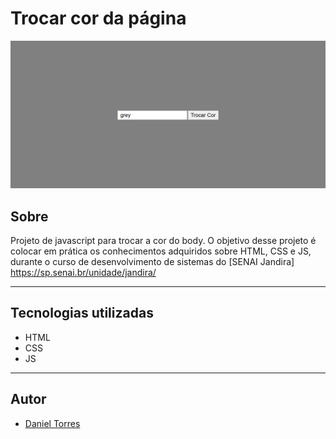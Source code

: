 # Trocar cor da página
![](./preview.png)



## Sobre

Projeto de javascript para trocar a cor do body. O objetivo desse projeto é colocar em prática os conhecimentos adquiridos sobre HTML, CSS e JS, durante o curso de desenvolvimento de sistemas do [SENAI Jandira] https://sp.senai.br/unidade/jandira/

---
## Tecnologias utilizadas

- HTML
- CSS
- JS

---

## Autor

- [Daniel Torres](https://www.linkedin.com/in/daniel-gomes-torres-890102284/)